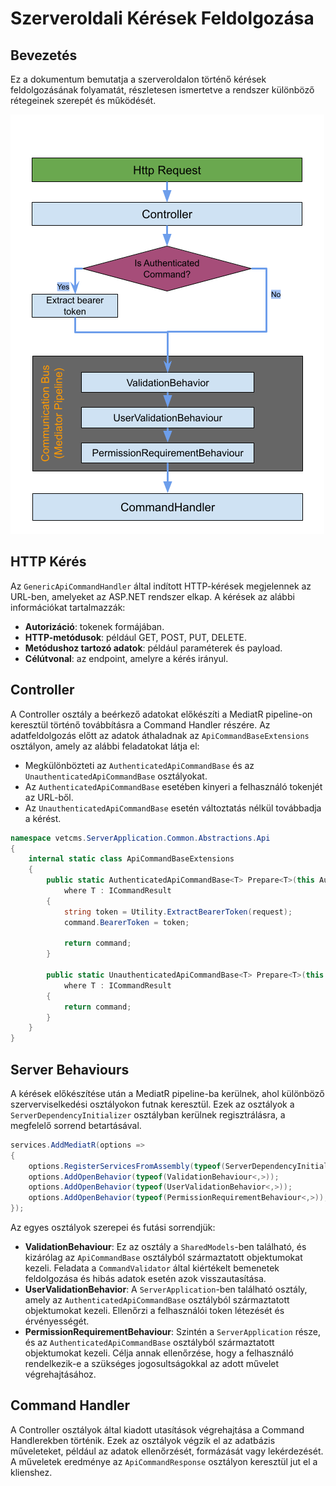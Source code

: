 # Szerveroldali Kérések Feldolgozása

## Bevezetés

Ez a dokumentum bemutatja a szerveroldalon történő kérések feldolgozásának folyamatát, részletesen ismertetve a rendszer különböző rétegeinek szerepét és működését.

![](../../assets/Server%20Side%20Command%20Handling.png)

## HTTP Kérés

Az `GenericApiCommandHandler` által indított HTTP-kérések megjelennek az URL-ben, amelyeket az ASP.NET rendszer elkap. A kérések az alábbi információkat tartalmazzák:

- **Autorizáció**: tokenek formájában.
- **HTTP-metódusok**: például GET, POST, PUT, DELETE.
- **Metódushoz tartozó adatok**: például paraméterek és payload.
- **Célútvonal**: az endpoint, amelyre a kérés irányul.

## Controller

A Controller osztály a beérkező adatokat előkészíti a MediatR pipeline-on keresztül történő továbbításra a Command Handler részére. Az adatfeldolgozás előtt az adatok áthaladnak az `ApiCommandBaseExtensions` osztályon, amely az alábbi feladatokat látja el:

- Megkülönbözteti az `AuthenticatedApiCommandBase` és az `UnauthenticatedApiCommandBase` osztályokat.
- Az `AuthenticatedApiCommandBase` esetében kinyeri a felhasználó tokenjét az URL-ből.
- Az `UnauthenticatedApiCommandBase` esetén változtatás nélkül továbbadja a kérést.

```c#
namespace vetcms.ServerApplication.Common.Abstractions.Api
{
    internal static class ApiCommandBaseExtensions
    {
        public static AuthenticatedApiCommandBase<T> Prepare<T>(this AuthenticatedApiCommandBase<T> command, HttpRequest request)
            where T : ICommandResult
        {
            string token = Utility.ExtractBearerToken(request);
            command.BearerToken = token;

            return command;
        }

        public static UnauthenticatedApiCommandBase<T> Prepare<T>(this UnauthenticatedApiCommandBase<T> command, HttpRequest request)
            where T : ICommandResult
        {
            return command;
        }
    }
}
```

## Server Behaviours

A kérések előkészítése után a MediatR pipeline-ba kerülnek, ahol különböző szerverviselkedési osztályokon futnak keresztül. Ezek az osztályok a `ServerDependencyInitializer` osztályban kerülnek regisztrálásra, a megfelelő sorrend betartásával.

```c#
services.AddMediatR(options =>
{
    options.RegisterServicesFromAssembly(typeof(ServerDependencyInitializer).Assembly);
    options.AddOpenBehavior(typeof(ValidationBehaviour<,>));
    options.AddOpenBehavior(typeof(UserValidationBehavior<,>));
    options.AddOpenBehavior(typeof(PermissionRequirementBehaviour<,>));
});
```

Az egyes osztályok szerepei és futási sorrendjük:

- **ValidationBehaviour**: Ez az osztály a `SharedModels`-ben található, és kizárólag az `ApiCommandBase` osztályból származtatott objektumokat kezeli. Feladata a `CommandValidator` által kiértékelt bemenetek feldolgozása és hibás adatok esetén azok visszautasítása.
- **UserValidationBehavior**: A `ServerApplication`-ben található osztály, amely az `AuthenticatedApiCommandBase` osztályból származtatott objektumokat kezeli. Ellenőrzi a felhasználói token létezését és érvényességét.
- **PermissionRequirementBehaviour**: Szintén a `ServerApplication` része, és az `AuthenticatedApiCommandBase` osztályból származtatott objektumokat kezeli. Célja annak ellenőrzése, hogy a felhasználó rendelkezik-e a szükséges jogosultságokkal az adott művelet végrehajtásához.

## Command Handler

A Controller osztályok által kiadott utasítások végrehajtása a Command Handlerekben történik. Ezek az osztályok végzik el az adatbázis műveleteket, például az adatok ellenőrzését, formázását vagy lekérdezését. A műveletek eredménye az `ApiCommandResponse` osztályon keresztül jut el a klienshez.

